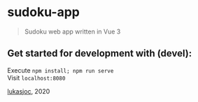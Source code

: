 # sudoku-app
> Sudoku web app written in Vue 3

## Get started for development with (devel):
Execute `npm install; npm run serve` \
Visit `localhost:8080`

[lukasjoc](https://lukasjoc.com), 2020